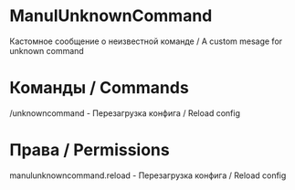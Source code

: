 # ManulUnknownCommand
Кастомное сообщение о неизвестной команде / A custom mesage for unknown command

# Команды / Commands
/unknowncommand - Перезагрузка конфига / Reload config

# Права / Permissions
manulunknowncommand.reload - Перезагрузка конфига / Reload config
